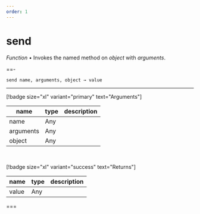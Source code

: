 ```yaml
---
order: 1
---
```

# send

_Function_ &bull; Invokes the named method on _object_ with _arguments_.


==- <pre><code>send name, arguments, object &rarr; value</code></pre>
<hr>

[!badge size="xl" variant="primary" text="Arguments"]

| name | type | description |
|------|------|-------------|
|name|Any||
|arguments|Any||
|object|Any||

<br>

[!badge size="xl" variant="success" text="Returns"]

| name | type | description |
|------|------|-------------|
|value|Any||



===



